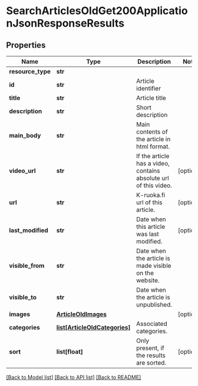 # SearchArticlesOldGet200ApplicationJsonResponseResults

## Properties
Name | Type | Description | Notes
------------ | ------------- | ------------- | -------------
**resource_type** | **str** |  | 
**id** | **str** | Article identifier | 
**title** | **str** | Article title | 
**description** | **str** | Short description | 
**main_body** | **str** | Main contents of the article in html format. | 
**video_url** | **str** | If the article has a video, contains absolute url of this video.  | [optional] 
**url** | **str** | K-ruoka.fi url of this article. | [optional] 
**last_modified** | **str** | Date when this article was last modified. | [optional] 
**visible_from** | **str** | Date when the article is made visible on the website. | 
**visible_to** | **str** | Date when the article is unpublished. | 
**images** | [**ArticleOldImages**](ArticleOldImages.md) |  | [optional] 
**categories** | [**list[ArticleOldCategories]**](ArticleOldCategories.md) | Associated categories. | 
**sort** | **list[float]** | Only present, if the results are sorted. | [optional] 

[[Back to Model list]](../README.md#documentation-for-models) [[Back to API list]](../README.md#documentation-for-api-endpoints) [[Back to README]](../README.md)


